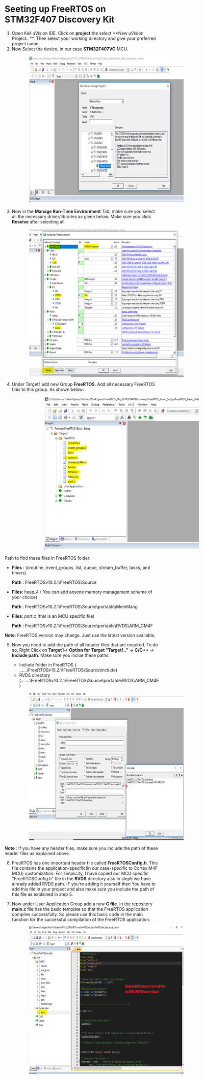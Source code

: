 # Seeting up FreeRTOS on STM32F407 Discovery Kit
1. Open Keil uVision IDE. Click on **project** the select **New uVision Project.. **. Then select your working directory and give your preferred project name.
2. Now Select the device, in our case **STM32F407VG** MCU.
<img src = "FreeRTOS_Setup_Images/Figure_FreeRTOS_Basic_DeviceSelect.PNG" width="750" height="480" hspace="80" >

3. Now in the **Manage Run-Time Environment** Tab, make sure you select all the necessary driver/libraries as given below. Make sure you click **Resolve** after selecting all. 
<img src = "FreeRTOS_Setup_Images/Figure_FreeRTOS_Basic_RunTime.PNG" width="750" height="480" hspace="80">

4. Under Target1 add new Group **FreeRTOS**. Add all necessary FreeRTOS files to this group. As shown below:
<img src = "FreeRTOS_Setup_Images/Figure_FreeRTOS_Basic_Files.PNG" width="600" height="500" hspace="130">

   Path to find these files in FreeRTOS folder: 

   * **Files** : (croutine, event_groups, list, queue, stream_buffer, tasks, and timers)
 
     **Path** :  FreeRTOSv10.2.1\FreeRTOS\Source
 
   * **Files**: heap_4 ( You can add anyone memory management scheme of your choice) 
 
     **Path** : FreeRTOSv10.2.1\FreeRTOS\Source\portable\MemMang

   * **Files**: port.c (this is an MCU specific file)
 
     **Path** : FreeRTOSv10.2.1\FreeRTOS\Source\portable\RVDS\ARM_CM4F 

**Note**: FreeRTOS version may change. Just use the latest version available.

5. Now you need to add the path of all header files that are required. To do so, Right Click on **Target1**-> **Option for Target "Target1.."** -> **C/C++** -> **Include path**. Make sure you inclue these paths : 

   * Include folder in FreeRTOS ( ......\FreeRTOSv10.2.1\FreeRTOS\Source\include)
   * RVDS directory (.......\FreeRTOSv10.2.1\FreeRTOS\Source\portable\RVDS\ARM_CM4F)

<img src = "FreeRTOS_Setup_Images/Figure_FreeRTOS_Basic_IncludePath.PNG"  width="750" height="480" hspace="80" >

   **Note** : If you have any header files, make sure you include the path of these header files as explained above.

6. FreeRTOS has one important header file called **FreeRTOSConfig.h**. This file contains the application-specific(in our case-specific to Cortex M4F MCU) customization. For simplicity, I have copied our MCU specific "FreeRTOSConfig.h" file in the **RVDS** directory also in step5 we have already added RVDS path. IF you're adding it yourself then You have to add this file in your project and also make sure you include the path of this file as explained in step 5. 

7. Now under User Application Group add a new **C file**. In the repository **main.c** file has the basic template so that the FreeRTOS application compiles successfully.  So please use this basic code in the main function for the successful compilation of the FreeRTOS application.

<img src = "FreeRTOS_Setup_Images/Figure_FreeRTOS_Basic_MinnimalCfile.png"  width="750" height="480" hspace="80" >


